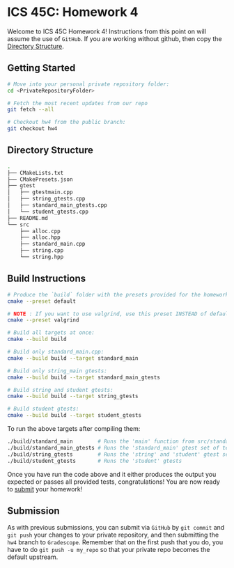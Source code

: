 # ICS 45C: Homework 4 

Welcome to ICS 45C Homework 4! Instructions from this point on will assume the use of `GitHub`.
If you are working without github, then copy the [Directory Structure](#directory-structure).

## Getting Started


```bash
# Move into your personal private repository folder:
cd <PrivateRepositoryFolder>

# Fetch the most recent updates from our repo
git fetch --all

# Checkout hw4 from the public branch:
git checkout hw4
```

## Directory Structure

```bash
.
├── CMakeLists.txt
├── CMakePresets.json
├── gtest
│   ├── gtestmain.cpp
│   ├── string_gtests.cpp
│   ├── standard_main_gtests.cpp
│   └── student_gtests.cpp
├── README.md
└── src
    ├── alloc.cpp
    ├── alloc.hpp
    ├── standard_main.cpp
    ├── string.cpp
    └── string.hpp
```

## Build Instructions

```bash
# Produce the `build` folder with the presets provided for the homework:
cmake --preset default

# NOTE : If you want to use valgrind, use this preset INSTEAD of default:
cmake --preset valgrind

# Build all targets at once:
cmake --build build

# Build only standard_main.cpp:
cmake --build build --target standard_main

# Build only string_main gtests:
cmake --build build --target standard_main_gtests

# Build string and student gtests:
cmake --build build --target string_gtests

# Build student gtests:
cmake --build build --target student_gtests
```

To run the above targets after compiling them:

```bash
./build/standard_main        # Runs the 'main' function from src/standard_main.cpp
./build/standard_main_gtests # Runs the 'standard_main' gtest set of tests
./build/string_gtests        # Runs the 'string' and 'student' gtest sets
./build/student_gtests       # Runs the 'student' gtests
```

Once you have run the code above and it either produces the output you expected or passes
all provided tests, congratulations! You are now ready to [submit](#submission) your homework!

## Submission

As with previous submissions, you can submit via `GitHub` by `git commit` and `git push` your
changes to your private repository, and then submitting the `hw4` branch to `Gradescope`. Remember
that on the first push that you do, you have to do `git push -u my_repo` so that your private repo
becomes the default upstream.
